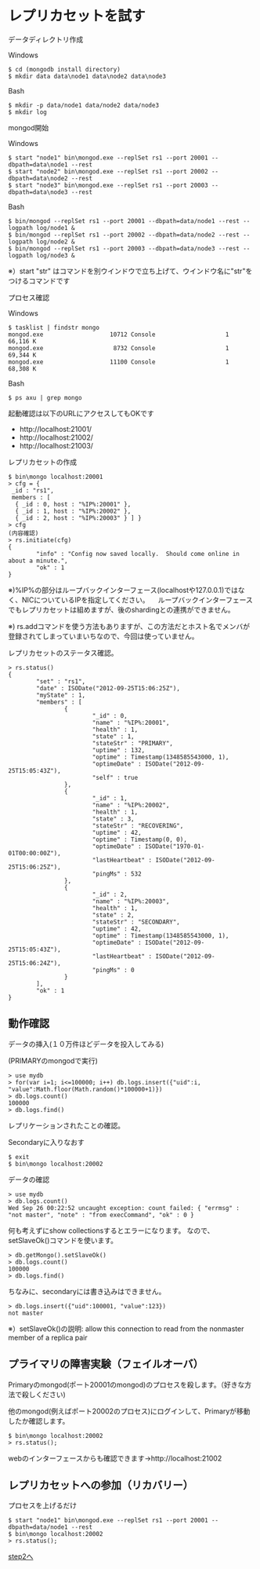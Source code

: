 レプリカセットを試す
=================

データディレクトリ作成  
  
Windows
```
$ cd (mongodb install directory)
$ mkdir data data\node1 data\node2 data\node3
```

Bash
```
$ mkdir -p data/node1 data/node2 data/node3
$ mkdir log
```

mongod開始  
  
Windows  
```
$ start "node1" bin\mongod.exe --replSet rs1 --port 20001 --dbpath=data\node1 --rest
$ start "node2" bin\mongod.exe --replSet rs1 --port 20002 --dbpath=data\node2 --rest
$ start "node3" bin\mongod.exe --replSet rs1 --port 20003 --dbpath=data\node3 --rest
```

Bash
```
$ bin/mongod --replSet rs1 --port 20001 --dbpath=data/node1 --rest --logpath log/node1 &
$ bin/mongod --replSet rs1 --port 20002 --dbpath=data/node2 --rest --logpath log/node2 &
$ bin/mongod --replSet rs1 --port 20003 --dbpath=data/node3 --rest --logpath log/node3 &

```
※）start "str" はコマンドを別ウインドウで立ち上げて、ウインドウ名に"str"をつけるコマンドです


プロセス確認  

Windows
```
$ tasklist | findstr mongo
mongod.exe                   10712 Console                    1     66,116 K
mongod.exe                    8732 Console                    1     69,344 K
mongod.exe                   11100 Console                    1     68,308 K
```

Bash
```
$ ps axu | grep mongo

```



起動確認は以下のURLにアクセスしてもOKです

* http://localhost:21001/
* http://localhost:21002/
* http://localhost:21003/

レプリカセットの作成

```
$ bin\mongo localhost:20001
> cfg = {
 _id : "rs1", 
 members : [ 
  { _id : 0, host : "%IP%:20001" }, 
  { _id : 1, host : "%IP%:20002" }, 
  { _id : 2, host : "%IP%:20003" } ] } 
> cfg   
(内容確認)
> rs.initiate(cfg)
{
        "info" : "Config now saved locally.  Should come online in about a minute.",
        "ok" : 1
}
```

※)%IP%の部分はループバックインターフェース(localhostや127.0.0.1)ではなく、NICについているIPを指定してください。
　ループバックインターフェースでもレプリカセットは組めますが、後のshardingとの連携ができません。

※) rs.addコマンドを使う方法もありますが、この方法だとホスト名でメンバが登録されてしまっていまいちなので、今回は使っていません。

レプリカセットのステータス確認。

```
> rs.status()
{
        "set" : "rs1",
        "date" : ISODate("2012-09-25T15:06:25Z"),
        "myState" : 1,
        "members" : [
                {
                        "_id" : 0,
                        "name" : "%IP%:20001",
                        "health" : 1,
                        "state" : 1,
                        "stateStr" : "PRIMARY",
                        "uptime" : 132,
                        "optime" : Timestamp(1348585543000, 1),
                        "optimeDate" : ISODate("2012-09-25T15:05:43Z"),
                        "self" : true
                },
                {
                        "_id" : 1,
                        "name" : "%IP%:20002",
                        "health" : 1,
                        "state" : 3,
                        "stateStr" : "RECOVERING",
                        "uptime" : 42,
                        "optime" : Timestamp(0, 0),
                        "optimeDate" : ISODate("1970-01-01T00:00:00Z"),
                        "lastHeartbeat" : ISODate("2012-09-25T15:06:25Z"),
                        "pingMs" : 532
                },
                {
                        "_id" : 2,
                        "name" : "%IP%:20003",
                        "health" : 1,
                        "state" : 2,
                        "stateStr" : "SECONDARY",
                        "uptime" : 42,
                        "optime" : Timestamp(1348585543000, 1),
                        "optimeDate" : ISODate("2012-09-25T15:05:43Z"),
                        "lastHeartbeat" : ISODate("2012-09-25T15:06:24Z"),
                        "pingMs" : 0
                }
        ],
        "ok" : 1
}
```

動作確認
-----------------

データの挿入(１０万件ほどデータを投入してみる)

(PRIMARYのmongodで実行)
```
> use mydb
> for(var i=1; i<=100000; i++) db.logs.insert({"uid":i, "value":Math.floor(Math.random()*100000+1)}) 
> db.logs.count()
100000
> db.logs.find()
```

レプリケーションされたことの確認。

Secondaryに入りなおす
```
$ exit 
$ bin\mongo localhost:20002
```

データの確認
```
> use mydb
> db.logs.count()
Wed Sep 26 00:22:52 uncaught exception: count failed: { "errmsg" : "not master", "note" : "from execCommand", "ok" : 0 }
```

何も考えずにshow collectionsするとエラーになります。
なので、setSlaveOk()コマンドを使います。

```
> db.getMongo().setSlaveOk()
> db.logs.count()
100000
> db.logs.find()
```

ちなみに、secondaryには書き込みはできません。
```
> db.logs.insert({"uid":100001, "value":123})
not master
```
※）setSlaveOk()の説明: allow this connection to read from the nonmaster member of a replica pair


プライマリの障害実験（フェイルオーバ）
-----------------

Primaryのmongod(ポート20001のmongod)のプロセスを殺します。（好きな方法で殺しください)

他のmongod(例えばポート20002のプロセス)にログインして、Primaryが移動したか確認します。

```
$ bin\mongo localhost:20002
> rs.status();
```

webのインターフェースからも確認できます→http://localhost:21002



レプリカセットへの参加（リカバリー）
-----------------

プロセスを上げるだけ

```
$ start "node1" bin\mongod.exe --replSet rs1 --port 20001 --dbpath=data/node1 --rest
$ bin\mongo localhost:20002
> rs.status();
```

[step2へ](https://github.com/syokenz/marunouchi-mongodb/tree/master/20130625/hayashida/step2)

